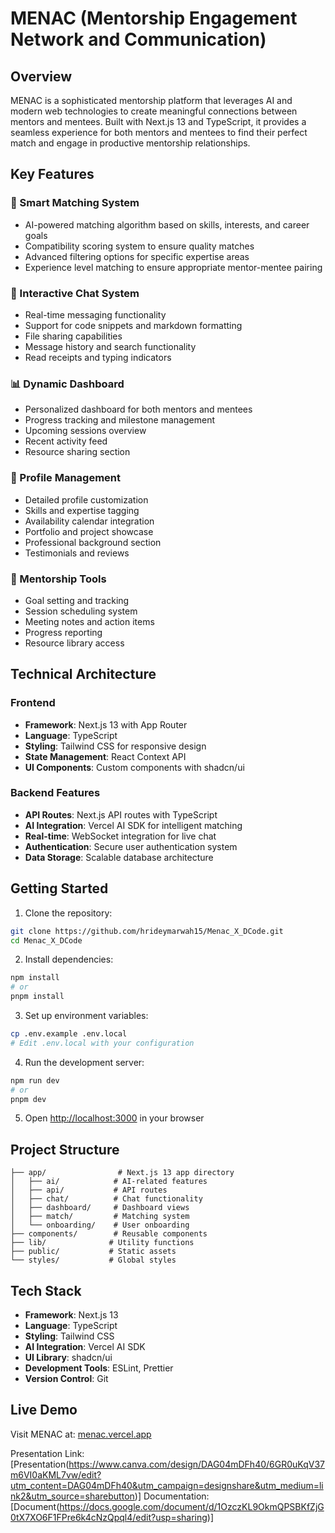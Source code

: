 # MENAC (Mentorship Engagement Network and Communication)

## Overview

MENAC is a sophisticated mentorship platform that leverages AI and modern web technologies to create meaningful connections between mentors and mentees. Built with Next.js 13 and TypeScript, it provides a seamless experience for both mentors and mentees to find their perfect match and engage in productive mentorship relationships.

## Key Features

### 🤝 Smart Matching System
- AI-powered matching algorithm based on skills, interests, and career goals
- Compatibility scoring system to ensure quality matches
- Advanced filtering options for specific expertise areas
- Experience level matching to ensure appropriate mentor-mentee pairing

### 💬 Interactive Chat System
- Real-time messaging functionality
- Support for code snippets and markdown formatting
- File sharing capabilities
- Message history and search functionality
- Read receipts and typing indicators

### 📊 Dynamic Dashboard
- Personalized dashboard for both mentors and mentees
- Progress tracking and milestone management
- Upcoming sessions overview
- Recent activity feed
- Resource sharing section

### 👤 Profile Management
- Detailed profile customization
- Skills and expertise tagging
- Availability calendar integration
- Portfolio and project showcase
- Professional background section
- Testimonials and reviews

### 🎯 Mentorship Tools
- Goal setting and tracking
- Session scheduling system
- Meeting notes and action items
- Progress reporting
- Resource library access

## Technical Architecture

### Frontend
- **Framework**: Next.js 13 with App Router
- **Language**: TypeScript
- **Styling**: Tailwind CSS for responsive design
- **State Management**: React Context API
- **UI Components**: Custom components with shadcn/ui

### Backend Features
- **API Routes**: Next.js API routes with TypeScript
- **AI Integration**: Vercel AI SDK for intelligent matching
- **Real-time**: WebSocket integration for live chat
- **Authentication**: Secure user authentication system
- **Data Storage**: Scalable database architecture

## Getting Started

1. Clone the repository:
```bash
git clone https://github.com/hrideymarwah15/Menac_X_DCode.git
cd Menac_X_DCode
```

2. Install dependencies:
```bash
npm install
# or
pnpm install
```

3. Set up environment variables:
```bash
cp .env.example .env.local
# Edit .env.local with your configuration
```

4. Run the development server:
```bash
npm run dev
# or
pnpm dev
```

5. Open [http://localhost:3000](http://localhost:3000) in your browser

## Project Structure
```
├── app/                # Next.js 13 app directory
│   ├── ai/            # AI-related features
│   ├── api/           # API routes
│   ├── chat/          # Chat functionality
│   ├── dashboard/     # Dashboard views
│   ├── match/         # Matching system
│   └── onboarding/    # User onboarding
├── components/        # Reusable components
├── lib/              # Utility functions
├── public/           # Static assets
└── styles/           # Global styles
```

## Tech Stack

- **Framework**: Next.js 13
- **Language**: TypeScript
- **Styling**: Tailwind CSS
- **AI Integration**: Vercel AI SDK
- **UI Library**: shadcn/ui
- **Development Tools**: ESLint, Prettier
- **Version Control**: Git

## Live Demo

Visit MENAC at: [menac.vercel.app](https://menac.vercel.app)



Presentation Link: [Presentation(https://www.canva.com/design/DAG04mDFh40/6GR0uKqV37m6VI0aKML7vw/edit?utm_content=DAG04mDFh40&utm_campaign=designshare&utm_medium=link2&utm_source=sharebutton)]
Documentation: [Document(https://docs.google.com/document/d/1OzczKL9OkmQPSBKfZjG0tX7XO6F1FPre6k4cNzQpql4/edit?usp=sharing)]
